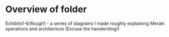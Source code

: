 # Overview of folder 
Exhibits1-6/Rough1 - a series of diagrams I made roughly explaining Meraki operations and architecture (Excuse the handwriting!)
